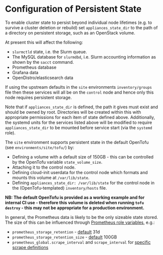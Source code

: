 # Configuration of Persistent State

To enable cluster state to persist beyond individual node lifetimes (e.g. to survive a cluster deletion or rebuild) set `appliances_state_dir` to the path of a directory on persistent storage, such as an OpenStack volume.

At present this will affect the following:
- `slurmctld` state, i.e. the Slurm queue.
- The MySQL database for `slurmdbd`, i.e. Slurm accounting information as shown by the `sacct` command.
- Prometheus database
- Grafana data
- OpenDistro/elasticsearch data

If using the upstream defaults in the `site` environments `inventory/groups` file then these services will all be on the `control` node and hence only this node requires persistent storage.

Note that if `appliances_state_dir` is defined, the path it gives must exist and should be owned by root. Directories will be created within this with appropriate permissions for each item of state defined above. Additionally, the systemd units for the services listed above will be modified to require `appliances_state_dir` to be mounted before service start (via the `systemd` role).

The `site` environment supports persistent state in the default OpenTofu (see `environments/site/tofu/`) by:

- Defining a volume with a default size of 150GB - this can be controlled by the OpenTofu variable `state_volume_size`.
- Attaching it to the control node.
- Defining cloud-init userdata for the control node which formats and mounts this volume at `/var/lib/state`.
- Defining `appliances_state_dir: /var/lib/state` for the control node in the (OpenTofu-templated) `inventory/hosts` file.

**NB: The default OpenTofu is provided as a working example and for internal CI use - therefore this volume is deleted when running `tofu destroy` - this may not be appropriate for a production environment.**

In general, the Prometheus data is likely to be the only sizeable state stored. The size of this can be influenced through [Prometheus role variables](https://github.com/cloudalchemy/ansible-prometheus#role-variables), e.g.:
- `prometheus_storage_retention` - [default](../environments/common/inventory/group_vars/all/prometheus.yml) 31d
- `prometheus_storage_retention_size` - [default](../environments/common/inventory/group_vars/all/prometheus.yml) 100GB
- `prometheus_global.scrape_interval` and `scrape_interval` for [specific scrape definitions](../environments/common/inventory/group_vars/all/prometheus.yml)
